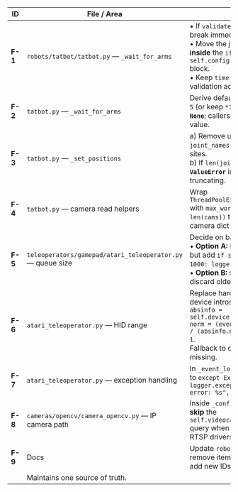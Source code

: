 | ID      | File / Area                                                | Task                                                                                                                                                                                                                               | Expected Outcome                                                                                   |
| ------- | ---------------------------------------------------------- | ---------------------------------------------------------------------------------------------------------------------------------------------------------------------------------------------------------------------------------- | -------------------------------------------------------------------------------------------------- |
| **F-1** | `robots/tatbot/tatbot.py` — `_wait_for_arms`               | • If `validate_positions == False`, break immediately (no polling).<br>• Move the joint-position reads **inside** the `if self.config.validate_positions:` block.<br>• Keep `time.sleep(0.1)` only when validation active.         | Prevents unnecessary network polls & 0.1 s spin-loop; short non-blocking actions return instantly. |
| **F-2** | `tatbot.py` — `_wait_for_arms`                             | Derive default timeout as `goal_time * 5` (or keep `*10`) **only when `timeout is None`**; callers may still pass an explicit value.                                                                                               | Consistent behaviour for long moves; easier tuning.                                                |
| **F-3** | `tatbot.py` — `_set_positions`                             | a) Remove unused param `joint_names` from signature + call-sites.<br>b) If `len(joints) != 7` → **raise `ValueError`** instead of silently truncating.                                                                             | Cleaner API; avoids silent pose corruption.                                                        |
| **F-4** | `tatbot.py` — camera read helpers                          | Wrap `ThreadPoolExecutor(max_workers=…)` with `max_workers = max(1, len(cams))` to avoid `ValueError` when camera dict empty.                                                                                                      | Safe when no cameras/cond\_cameras configured.                                                     |
| **F-5** | `teleoperators/gamepad/atari_teleoperator.py` — queue size | Decide on back-pressure:<br>• **Option A:** keep unbounded queue but add `if self._queue.qsize() > 1000: logger.warning(...)`.<br>• **Option B:** set `queue_size = 128` and discard oldest on overflow.                           | Prevents unbounded memory growth during long sessions.                                             |
| **F-6** | `atari_teleoperator.py` — HID range                        | Replace hard-coded scale with device introspection:<br>`absinfo = self.device.absinfo(event.code); norm = (event.value - absinfo.min) / (absinfo.max - absinfo.min) * 2 - 1`.<br>Fallback to current formula if `absinfo` missing. | Robust axis normalisation across different HID ranges.                                             |
| **F-7** | `atari_teleoperator.py` — exception handling               | In `_event_loop`, change bare `except:` to `except Exception as e: logger.exception("Joystick loop error: %s", e)`                                                                                                                 | Surface real I/O faults instead of swallowing them.                                                |
| **F-8** | `cameras/opencv/camera_opencv.py` — IP camera path         | Inside `_configure_capture_settings`, **skip** the `self.videocapture.get(CAP_PROP_FPS)` query when `is_ip_camera`, since many RTSP drivers block.                                                                                 | Faster connect; avoids 5-10 s stalls on some IP cams.                                              |
| **F-9** | Docs                                                       | Update `robots/tatbot/TODO.md`: remove items already done (B-7) and add new IDs F-1 … F-8.                                                                        
                                                                 | Maintains one source of truth.                                                                     |
